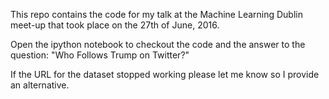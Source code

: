 This repo contains the code for my talk at the Machine Learning Dublin meet-up that took place on the 27th of June, 2016.

Open the ipython notebook to checkout the code and the answer to the question: "Who Follows Trump on Twitter?"

If the URL for the dataset stopped working please let me know so I provide an alternative.
